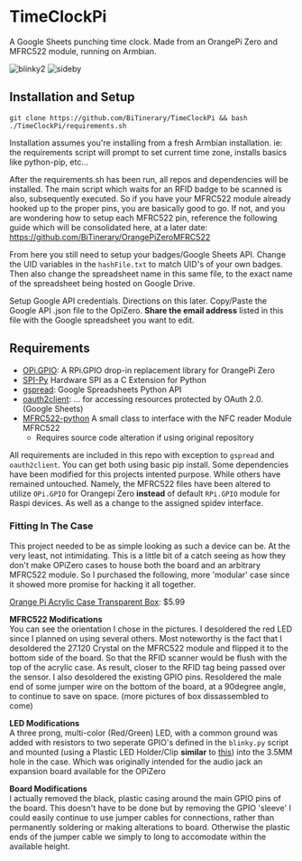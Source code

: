 # TimeClockPi
A Google Sheets punching time clock. Made from an OrangePi Zero and MFRC522 module, running on Armbian.

![blinky2](https://user-images.githubusercontent.com/8212296/33339935-3d6bed48-d440-11e7-80fb-850be5dc8113.gif)
![sideby](https://user-images.githubusercontent.com/8212296/33340459-bd7858d6-d441-11e7-9e00-3e7ec3b27a79.jpg)

## Installation and Setup
`git clone https://github.com/BiTinerary/TimeClockPi && bash ./TimeClockPi/requirements.sh`

Installation assumes you're installing from a fresh Armbian installation. ie: the requirements script will prompt to set current time zone, installs basics like python-pip, etc...

After the requirements.sh has been run, all repos and dependencies will be installed. The main script which waits for an RFID badge to be scanned is also, subsequently executed. So if you have your MFRC522 module already hooked up to the proper pins, you are basically good to go. If not, and you are wondering how to setup each MFRC522 pin, reference the following guide which will be consolidated here, at a later date: https://github.com/BiTinerary/OrangePiZeroMFRC522

From here you still need to setup your badges/Google Sheets API. Change the UID variables in the `hashFile.txt` to match UID's of your own badges. Then also change the spreadsheet name in this same file, to the exact name of the spreadsheet being hosted on Google Drive.

Setup Google API credentials. Directions on this later. Copy/Paste the Google API .json file to the OpiZero. **Share the email address** listed in this file with the Google spreadsheet you want to edit.

## Requirements
* [OPi.GPIO](https://github.com/rm-hull/OPi.GPIO): A RPi.GPIO drop-in replacement library for OrangePi Zero
* [SPI-Py](https://github.com/lthiery/SPI-Py) Hardware SPI as a C Extension for Python
* [gspread](https://github.com/burnash/gspread): Google Spreadsheets Python API
* [oauth2client](https://github.com/google/oauth2client): ... for accessing resources protected by OAuth 2.0. (Google Sheets)
* [MFRC522-python](https://github.com/mxgxw/MFRC522-python) A small class to interface with the NFC reader Module MFRC522
  * Requires source code alteration if using original repository

All requirements are included in this repo with exception to `gspread` and `oauth2client`. You can get both using basic pip install. Some dependencies have been modified for this projects intented purpose. While others have remained untouched. Namely, the MFRC522 files have been altered to utilize `OPi.GPIO` for Orangepi Zero **instead** of default `RPi.GPIO` module for Raspi devices. As well as a change to the assigned spidev interface.

### Fitting In The Case
This project needed to be as simple looking as such a device can be. At the very least, not intimidating. This is a little bit of a catch seeing as how they don't make OPiZero cases to house both the board and an arbitrary MFRC522 module. So I purchased the following, more 'modular' case since it showed more promise for hacking it all together.

[Orange Pi Acrylic Case Transparent Box](https://www.amazon.com/gp/product/B073W8XCS3/ref=oh_aui_detailpage_o03_s00?ie=UTF8&psc=1): $5.99

**MFRC522 Modifications**  
You can see the orientation I chose in the pictures. I desoldered the red LED since I planned on using several others. Most noteworthy is the fact that I desoldered the 27.120 Crystal on the MFRC522 module and flipped it to the bottom side of the board. So that the RFID scanner would be flush with the top of the acrylic case. As result, closer to the RFID tag being passed over the sensor. I also desoldered the existing GPIO pins. Resoldered the male end of some jumper wire on the bottom of the board, at a 90degree angle, to continue to save on space. (more pictures of box dissassembled to come)

**LED Modifications**  
A three prong, multi-color (Red/Green) LED, with a common ground was added with resistors to two seperate GPIO's defined in the `blinky.py` script and mounted (using a Plastic LED Holder/Clip **similar** to [this](https://www.ebay.com/itm/50pcs-5mm-Plastic-LED-Holders-Clips-Bezels-Mounts-Cases-Housings-Black-New-S5-/281745445114)) into the 3.5MM hole in the case. Which was originally intended for the audio jack an expansion board available for the OPiZero

**Board Modifications**  
I actually removed the black, plastic casing around the main GPIO pins of the board. This doesn't have to be done but by removing the GPIO 'sleeve' I could easily continue to use jumper cables for connections, rather than permanently soldering or making alterations to board. Otherwise the plastic ends of the jumper cable we simply to long to accomodate within the available height.
